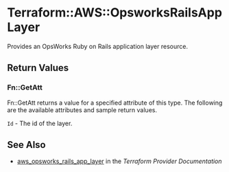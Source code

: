 # Terraform::AWS::OpsworksRailsAppLayer

Provides an OpsWorks Ruby on Rails application layer resource.

## Return Values

### Fn::GetAtt

Fn::GetAtt returns a value for a specified attribute of this type. The following are the available attributes and sample return values.

`Id` - The id of the layer.

## See Also

* [aws_opsworks_rails_app_layer](https://www.terraform.io/docs/providers/aws/r/opsworks_rails_app_layer.html) in the _Terraform Provider Documentation_